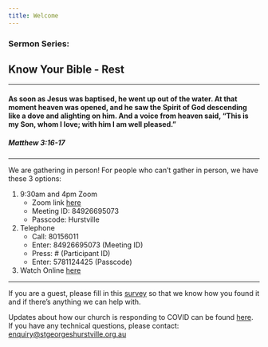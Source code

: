 ```yaml
---
title: Welcome
---
```


### Sermon Series:
## Know Your Bible - Rest
---
#### As soon as Jesus was baptised, he went up out of the water. At that moment heaven was opened, and he saw the Spirit of God descending like a dove and alighting on him. And a voice from heaven said, “This is my Son, whom I love; with him I am well pleased.” 
##### Matthew 3:16-17
---
We are gathering in person!
For people who can’t gather in person, we have these 3 options:

1. 9:30am and 4pm Zoom
    - Zoom link [here](https://us02web.zoom.us/j/84926695073?pwd=d0lHUlowbXEvWDJZQm9mZTNaYlU2dz09)
    - Meeting ID: 84926695073 
    - Passcode: Hurstville 
2. Telephone
    - Call: 80156011
    - Enter: 84926695073 (Meeting ID)
    - Press: # (Participant ID) 
    - Enter: 5781124425 (Passcode) 
3. Watch Online [here](https://stgeorgeshurstville.org.au/sunday-english-online)

---
If you are a guest, please fill in this [survey](https://tinyurl.com/SGHACsurvey) so that we know how you found it and if there’s anything we can help with.

Updates about how our church is responding to COVID can be found [here](https://stgeorgeshurstville.org.au/covid-update). If you have any technical questions, please contact: enquiry@stgeorgeshurstville.org.au
